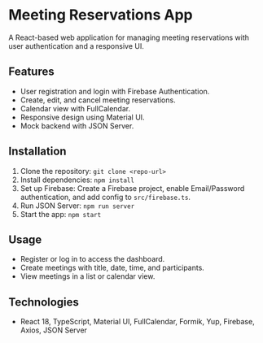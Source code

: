 # Meeting Reservations App

A React-based web application for managing meeting reservations with user authentication and a responsive UI.

## Features
- User registration and login with Firebase Authentication.
- Create, edit, and cancel meeting reservations.
- Calendar view with FullCalendar.
- Responsive design using Material UI.
- Mock backend with JSON Server.

## Installation
1. Clone the repository: `git clone <repo-url>`
2. Install dependencies: `npm install`
3. Set up Firebase: Create a Firebase project, enable Email/Password authentication, and add config to `src/firebase.ts`.
4. Run JSON Server: `npm run server`
5. Start the app: `npm start`

## Usage
- Register or log in to access the dashboard.
- Create meetings with title, date, time, and participants.
- View meetings in a list or calendar view.

## Technologies
- React 18, TypeScript, Material UI, FullCalendar, Formik, Yup, Firebase, Axios, JSON Server